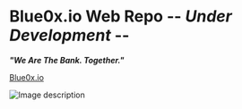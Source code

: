 # Blue0x.io Web Repo -- ***Under Development*** --

***"We Are The Bank. Together."***


[Blue0x.io](https://theblue0x.github.io/)

![Image description](https://i.imgur.com/ejbMQKO.png)



